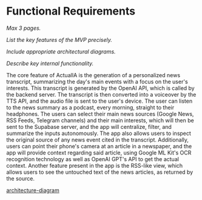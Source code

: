 # Functional Requirements

*Max 3 pages.*

*List the key features of the MVP precisely.*

*Include appropriate architectural diagrams.*

*Describe key internal functionality.*


The core feature of ActualIA is the generation of a personalized news transcript, summarizing the day's main events with a focus on the user's interests. This transcript is generated by the OpenAI API, which is called by the backend server. The transcript is then converted into a voiceover by the TTS API, and the audio file is sent to the user's device. The user can listen to the news summary as a podcast, every morning, straight to their headphones. The users can select their main news sources (Google News, RSS Feeds, Telegram channels) and their main interests, which will then be sent to the Supabase server, and the app will centralize, filter, and summarize the inputs autonomously. 
The app also allows users to inspect the original source of any news event cited in the transcript. Additionally, users can point their phone's camera at an article in a newspaper, and the app will provide context regarding said article, using Google ML Kit's OCR recognition technology as well as OpenAI GPT's API to get the actual context.
Another feature present in the app is the RSS-like view, which allows users to see the untouched text of the news articles, as returned by the source.           

[architecture-diagram](https://github.com/ActualIA/prd/assets/93340253/155a4396-757b-4395-ad92-8108654969e2)


